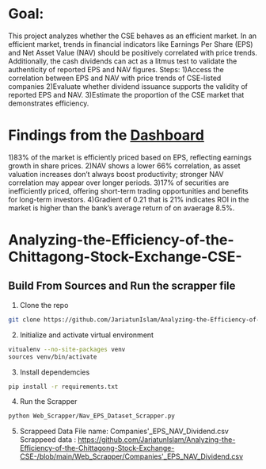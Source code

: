 # Goal:
This project analyzes whether the CSE behaves as an efficient market. In an efficient market, trends in financial indicators like Earnings Per Share (EPS) and Net Asset Value (NAV) should be positively correlated with price trends. Additionally, the cash dividends can act as a litmus test to validate the authenticity of reported EPS and NAV figures.
Steps: 
1)Access the correlation between EPS and NAV with price trends of CSE-listed companies
2)Evaluate whether dividend issuance supports the validity of reported EPS and NAV.
3)Estimate the proportion of the CSE market that demonstrates efficiency.

# Findings from the [Dashboard]( https://public.tableau.com/app/profile/jariatun.islam/viz/AnalyzingtheEfficiencyoftheChittagongStockExchange/Dashboard1)
1)83% of the market is efficiently priced based on EPS, reflecting earnings growth in share prices.
2)NAV shows a lower 66% correlation, as asset valuation increases don’t always boost productivity; stronger NAV correlation may appear over longer periods.
3)17% of securities are inefficiently priced, offering short-term trading opportunities and benefits for long-term investors.
4)Gradient of 0.21 that is 21% indicates ROI in the market is higher than the bank’s average return of on avaerage 8.5%.

# Analyzing-the-Efficiency-of-the-Chittagong-Stock-Exchange-CSE-

## Build From Sources and Run the scrapper file

1. Clone the repo

```bash
git clone https://github.com/JariatunIslam/Analyzing-the-Efficiency-of-the-Chittagong-Stock-Exchange-CSE-.git
```

2. Initialize and activate virtual environment

```bash
vitualenv --no-site-packages venv
sources venv/bin/activate
```

3. Install dependemcies

```bash
pip install -r requirements.txt
```

4. Run the Scrapper

```bash
python Web_Scrapper/Nav_EPS_Dataset_Scrapper.py
```

5. Scrappeed Data File name: Companies'_EPS_NAV_Dividend.csv
   Scrappeed data : https://github.com/JariatunIslam/Analyzing-the-Efficiency-of-the-Chittagong-Stock-Exchange-CSE-/blob/main/Web_Scrapper/Companies'_EPS_NAV_Dividend.csv
